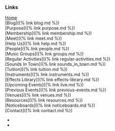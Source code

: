 ### Links

[Home](/)<br/>
[Blog]({% link blog.md %})<br/>
[Purpose]({% link purpose.md %})<br/>
[Membership]({% link membership.md %})<br/>
[Meet]({% link meet.md %})<br/>
[Help Us]({% link help.md %})<br/>
[People]({% link people.md %})<br/>
[Music Groups]({% link groups.md %})<br/>
[Regular Activities]({% link regular-activities.md %})<br/>
[Sounds In Town]({% link sounds_in_town.md %})<br/>
[Tuition]({% link tuition.md %})<br/>
[Instruments]({% link instruments.md %})<br/>
[Effects Library]({% link effects-library.md %})<br/>
[Upcoming Events]({% link live.md %})<br/>
[Previous Events]({% link previous-events.md %})<br/>
[Venues]({% link venues.md %})<br/>
[Resources]({% link resources.md %})<br/>
[Noticeboards]({% link noticeboards.md %})<br/>
[Contact]({% link contact.md %})<br/>


<div class="icons">
    <ul>
        <!-- <li><a href="https://twitter.com/bingleymusic" title="Find us on "><i class="fa-brands fa-x-twitter"></i></a></li> -->
        <li><a href="https://facebook.com/bingleymusictown" title="Find us on Facebook"><i class="fa-brands fa-facebook"></i></a></li>
        <li><a href="https://instagram.com/bingleymusictown" title="Find us on Instagram"><i class="fa-brands fa-instagram"></i></a></li>
    </ul>
</div>
 